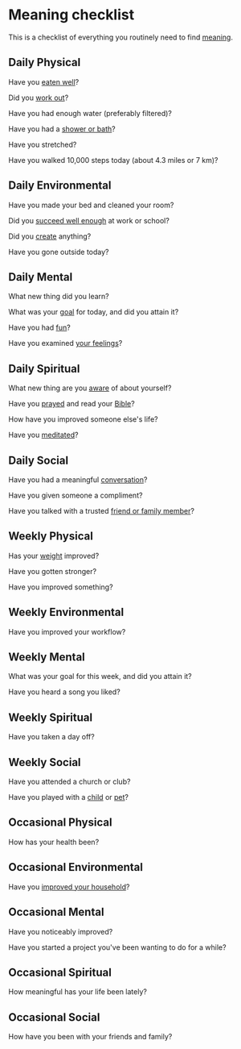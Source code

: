 
# Meaning checklist

This is a checklist of everything you routinely need to find [meaning](meaning.md).

## Daily Physical

Have you [eaten well](cooking.md)?

Did you [work out](body-3_exercise.md)?

Have you had enough water (preferably filtered)?

Have you had a [shower or bath](people-2_image.md)?

Have you stretched?

Have you walked 10,000 steps today (about 4.3 miles or 7 km)?

## Daily Environmental

Have you made your bed and cleaned your room?

Did you [succeed well enough](success-4_routine.md) at work or school?

Did you [create](mind-creativity.md) anything?

Have you gone outside today?

## Daily Mental

What new thing did you learn?

What was your [goal](success-3_goals.md) for today, and did you attain it?

Have you had [fun](fun.md)?

Have you examined [your feelings](mind-feelings.md)?

## Daily Spiritual

What new thing are you [aware](awareness.md) of about yourself?

Have you [prayed](god-prayer.md) and read your [Bible](bible.md)?

How have you improved someone else's life?

Have you [meditated](awareness-meditation.md)?

## Daily Social

Have you had a meaningful [conversation](people-conversation.md)?

Have you given someone a compliment?

Have you talked with a trusted [friend or family member](people-4_friends.md)?

## Weekly Physical

Has your [weight](body-2_diet.md) improved?

Have you gotten stronger?

Have you improved something?

## Weekly Environmental

Have you improved your workflow?

## Weekly Mental

What was your goal for this week, and did you attain it?

Have you heard a song you liked?

## Weekly Spiritual

Have you taken a day off?

## Weekly Social

Have you attended a church or club?

Have you played with a [child](parenting-2_children.md) or [pet](fun-pets.md)?

## Occasional Physical

How has your health been?

## Occasional Environmental

Have you [improved your household](home-decorations.md)?

## Occasional Mental

Have you noticeably improved?

Have you started a project you've been wanting to do for a while?

## Occasional Spiritual

How meaningful has your life been lately?

## Occasional Social

How have you been with your friends and family?
